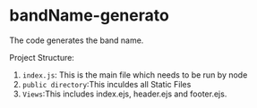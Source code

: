 # bandName-generato
The code generates the band name.

Project Structure:
  1. `index.js`: This is the main file which needs to be run by node
  2. `public directory`:This inculdes all Static Files
  3. `Views`:This includes index.ejs, header.ejs and footer.ejs.
